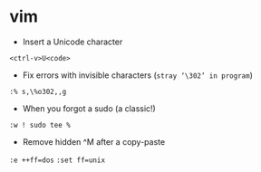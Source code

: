 # vim

- Insert a Unicode character

`<ctrl-v>U<code>`

- Fix errors with invisible characters (`stray ‘\302’ in program`)

`:% s,\%o302,,g`

- When you forgot a sudo (a classic!)

`:w ! sudo tee %`

- Remove hidden ^M after a copy-paste

`:e ++ff=dos`
`:set ff=unix`

